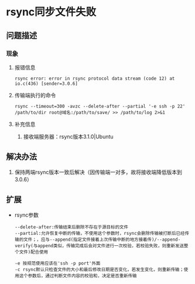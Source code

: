 # rsync同步文件失败

## 问题描述

### 现象

1. 报错信息

   ```shell
   rsync error: error in rsync protocol data stream (code 12) at io.c(436) [sender=3.0.6]
   ```

2. 传输端执行的命令

   ```
   rsync --timeout=300 -avzc --delete-after --partial '-e ssh -p 22' /path/to/dir root@域名:/path/to/save/ >> /path/to/log 2>&1
   ```

3. 补充信息

   1. 接收端服务器：rsync版本3.1.0|Ubuntu


## 解决办法

1. 保持两端rsync版本一致后解决（因传输端一对多，故将接收端降低版本到3.0.6）

## 扩展

- rsync参数

  ```shell
  --delete-after:传输结束后删除不存在于源目标的文件
  --partial:允许恢复中断的传输，不使用这个参数时，rsync会删除传输被打断后已经传输的文件；，应与--append(指定文件接着上次传输中断的地方接着传)/--append-verify(与append类似，传输完成后会对文件进行一次校验，若校验失败，则重新发送整个文件)配合使用
  
  -e 按规范使用应该在'ssh -p port'外面
  -c rsync默认只检查文件的大小和最后修改日期是否变化，若发生变化，则重新传输；使用这个参数后，通过判断文件内容的校验和，决定是否重新传输
  ```
